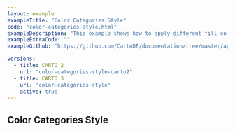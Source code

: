 ```yaml
---
layout: example
exampleTitle: "Color Categories Style"
code: "color-categories-style.html"
exampleDescription: "This example shows how to apply different fill colors to polygon features depending on attribute values."
exampleExtraCode: ""
exampleGithub: "https://github.com/CartoDB/documentation/tree/master/app/content/deck-gl/examples/styling/color-categories-style.html"

versions:
  - title: CARTO 2
    url: "color-categories-style-carto2"
  - title: CARTO 3
    url: "color-categories-style"
    active: true
---
```

## Color Categories Style
